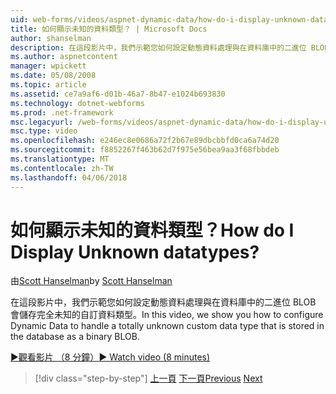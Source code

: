 ```yaml
---
uid: web-forms/videos/aspnet-dynamic-data/how-do-i-display-unknown-datatypes
title: 如何顯示未知的資料類型？ | Microsoft Docs
author: shanselman
description: 在這段影片中，我們示範您如何設定動態資料處理與在資料庫中的二進位 BLOB 會儲存完全未知的自訂資料類型。
ms.author: aspnetcontent
manager: wpickett
ms.date: 05/08/2008
ms.topic: article
ms.assetid: ce7a9af6-d01b-46a7-8b47-e1024b693830
ms.technology: dotnet-webforms
ms.prod: .net-framework
msc.legacyurl: /web-forms/videos/aspnet-dynamic-data/how-do-i-display-unknown-datatypes
msc.type: video
ms.openlocfilehash: e246ec8e0686a72f2b67e89dbcbbfd0ca6a74d20
ms.sourcegitcommit: f8852267f463b62d7f975e56bea9aa3f68fbbdeb
ms.translationtype: MT
ms.contentlocale: zh-TW
ms.lasthandoff: 04/06/2018
---
```

<a name="how-do-i-display-unknown-datatypes"></a><span data-ttu-id="5f931-104">如何顯示未知的資料類型？</span><span class="sxs-lookup"><span data-stu-id="5f931-104">How do I Display Unknown datatypes?</span></span>
====================
<span data-ttu-id="5f931-105">由[Scott Hanselman](https://github.com/shanselman)</span><span class="sxs-lookup"><span data-stu-id="5f931-105">by [Scott Hanselman](https://github.com/shanselman)</span></span>

<span data-ttu-id="5f931-106">在這段影片中，我們示範您如何設定動態資料處理與在資料庫中的二進位 BLOB 會儲存完全未知的自訂資料類型。</span><span class="sxs-lookup"><span data-stu-id="5f931-106">In this video, we show you how to configure Dynamic Data to handle a totally unknown custom data type that is stored in the database as a binary BLOB.</span></span>

[<span data-ttu-id="5f931-107">&#9654;觀看影片 （8 分鐘）</span><span class="sxs-lookup"><span data-stu-id="5f931-107">&#9654; Watch video (8 minutes)</span></span>](https://channel9.msdn.com/Blogs/ASP-NET-Site-Videos/how-do-i-display-unknown-datatypes)

> [!div class="step-by-step"]
> <span data-ttu-id="5f931-108">[上一頁](how-do-i-make-custom-pages.md)
> [下一頁](how-do-i-use-a-dynamiccontrol-in-listview-and-detailsview-controls.md)</span><span class="sxs-lookup"><span data-stu-id="5f931-108">[Previous](how-do-i-make-custom-pages.md)
[Next](how-do-i-use-a-dynamiccontrol-in-listview-and-detailsview-controls.md)</span></span>

